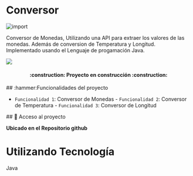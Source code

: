 # Conversor
![import](https://user-images.githubusercontent.com/123711493/226084649-2829b039-58ec-410d-bdf8-15ef5ac276f4.png)

Conversor de Monedas, Utilizando una API para extraer los valores de las monedas. Además de conversion de Temperatura y Longitud. Implementado usando el Lenguaje de progamación Java.
<p align="left">
<img src="https://img.shields.io/badge/STATUS-EN%20DESAROLLO-green">
</p>
<h4 align="center">
:construction: Proyecto en construcción :construction:
</h4>
## :hammer:Funcionalidades del proyecto

- `Funcionalidad 1`: Conversor de Monedas - `Funcionalidad 2`: Conversor de Temperatura - `Funcionalidad 3`: Conversor de Longitud

\## 📁 Acceso al proyecto

**Ubicado en el Repositorio github**
# Utilizando Tecnología
Java
